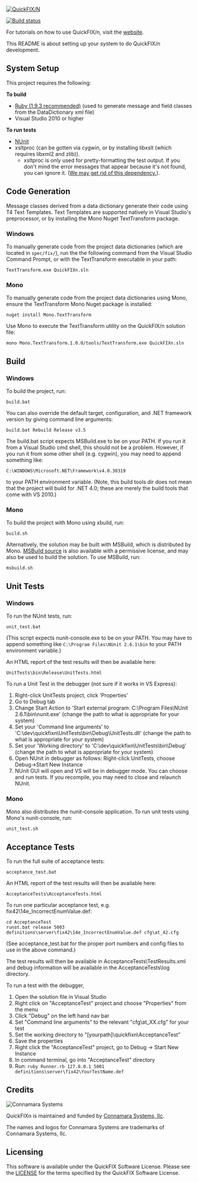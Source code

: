 [![QuickFIX/N][1]](http://quickfixn.org)

[![Build status](https://ci.appveyor.com/api/projects/status/ccu2yp2coad3oam0?svg=true)](https://ci.appveyor.com/project/cbusbey/quickfixn-jib50)

For tutorials on how to use QuickFIX/n, visit the [website](http://quickfixn.org/tutorial/creating-an-application.html).

This README is about setting up your system to do QuickFIX/n
development.

System Setup
------------
This project requires the following:

**To build**

* [Ruby (1.9.3 recommended)](http://rubyinstaller.org/) (used to generate message and field classes from the DataDictionary xml file)
* Visual Studio 2010 or higher

**To run tests**

* [NUnit](http://nunit.org)
* xsltproc (can be gotten via cygwin, or by installing libxslt (which requires libxml2 and zlib)).
  * xsltproc is only used for pretty-formatting the test output.  If you don't mind the error messages that appear because it's not found, you can ignore it.  ([We may get rid of this dependency.](https://github.com/connamara/quickfixn/issues/104)).


Code Generation
---------------
Message classes derived from a data dictionary generate their code using T4 Text Templates.  Text Templates are supported natively in Visual Studio's preprocessor, or by installing the Mono Nuget TextTransform package.

### Windows
To manually generate code from the project data dictionaries (which are located in `spec/fix/`), run the the following command from the Visual Studio Command Prompt, or with the TextTransform executable in your path:

    TextTransform.exe QuickFIXn.sln

### Mono
To manually generate code from the project data dictionaries using Mono, ensure the TextTransform Mono Nuget package is installed:

    nuget install Mono.TextTransform

Use Mono to execute the TextTransform utility on the QuickFIX/n solution file:

    mono Mono.TextTransform.1.0.0/tools/TextTransform.exe QuickFIXn.sln

Build
-----
### Windows
To build the project, run:

    build.bat

You can also override the default target, configuration, and .NET framework version by giving command line arguments:

    build.bat Rebuild Release v3.5

The build.bat script expects MSBuild.exe to be on your PATH.  If you run it
from a Visual Studio cmd shell, this should not be a problem.  However, if you
run it from some other shell (e.g. cygwin), you may need to append something
like:

    C:\WINDOWS\Microsoft.NET\Framework\v4.0.30319

to your PATH environment variable.  (Note, this build tools dir does not mean that the project
will build for .NET 4.0; these are merely the build tools that come with VS 2010.)

### Mono
To build the project with Mono using xbuild, run:

    build.sh

Alternatively, the solution may be built with MSBuild, which is distributed by Mono.  [MSBuild source](https://github.com/Microsoft/msbuild) is also available with a permissive license, and may also be used to build the solution.  To use MSBuild, run:

    msbuild.sh

Unit Tests
----------
### Windows
To run the NUnit tests, run:

    unit_test.bat

(This script expects nunit-console.exe to be on your PATH.  You may have to append
something like `C:\Program Files\NUnit 2.6.1\bin` to your PATH environment variable.)

An HTML report of the test results will then be available here:

    UnitTests\bin\Release\UnitTests.html

To run a Unit Test in the debugger (not sure if it works in VS Express):

1. Right-click UnitTests project, click 'Properties'
2. Go to Debug tab
3. Change Start Action to 'Start external program: C:\Program Files\NUnit 2.6.1\bin\nunit.exe'
   (change the path to what is appropriate for your system)
4. Set your 'Command line arguments' to 'C:\dev\quickfixn\UnitTests\bin\Debug\UnitTests.dll'
   (change the path to what is appropriate for your system)
5. Set your 'Working directory' to 'C:\dev\quickfixn\UnitTests\bin\Debug\'
   (change the path to what is appropriate for your system)
6. Open NUnit in debugger as follows:
   Right-click UnitTests, choose Debug->Start New Instance
7. NUnit GUI will open and VS will be in debugger mode.  You can choose and run tests.
   If you recompile, you may need to close and relaunch NUnit.

### Mono
Mono also distributes the nunit-console application.  To run unit tests using Mono's nunit-console, run:

    unit_test.sh

Acceptance Tests
----------------
To run the full suite of acceptance tests:

    acceptance_test.bat

An HTML report of the test results will then be available here:

    AcceptanceTests\AcceptanceTests.html

To run one particular acceptance test, e.g. fix42\14e_IncorrectEnumValue.def:

    cd AcceptanceTest
    runat.bat release 5003 definitions\server\fix42\14e_IncorrectEnumValue.def cfg\at_42.cfg

(See acceptance_test.bat for the proper port numbers and config files to use in the above command.)

The test results will then be available in AcceptanceTests\TestResults.xml and
debug information will be available in the AcceptanceTests\log directory.

To run a test with the debugger,

  1. Open the solution file in Visual Studio
  2. Right click on "AcceptanceTest" project and choose "Properties" from the menu
  3. Click "Debug" on the left hand nav bar
  4. Set "Command line arguments" to the relevant "cfg\at_XX.cfg" for your test
  5. Set the working directory to "[yourpath]\quickfixn\AcceptanceTest"
  6. Save the properties
  7. Right click the "AcceptanceTest" project, go to Debug -> Start New Instance
  8. In command terminal, go into "AcceptanceTest" directory
  9. Run: `ruby Runner.rb 127.0.0.1 5001 definitions\server\fix42\YourTestName.def`

Credits
-------

![Connamara Systems](http://www.connamara.com/wp-content/uploads/2016/01/connamara_logo_dark.png)

QuickFIXn is maintained and funded by [Connamara Systems, llc](http://connamara.com).

The names and logos for Connamara Systems are trademarks of Connamara Systems, llc.

Licensing
---------

This software is available under the QuickFIX Software License. Please see the [LICENSE](LICENSE) for the terms specified by the QuickFIX Software License.

[1]: http://quickfixn.org/web/public/images/qfn-logo/QuickFIX-n_logo-small.png
